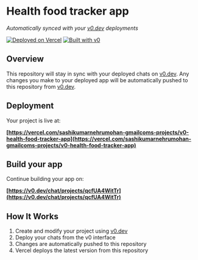 # Health food tracker app

*Automatically synced with your [v0.dev](https://v0.dev) deployments*

[![Deployed on Vercel](https://img.shields.io/badge/Deployed%20on-Vercel-black?style=for-the-badge&logo=vercel)](https://vercel.com/sashikumarnehrumohan-gmailcoms-projects/v0-health-food-tracker-app)
[![Built with v0](https://img.shields.io/badge/Built%20with-v0.dev-black?style=for-the-badge)](https://v0.dev/chat/projects/qcfUA4WitTr)

## Overview

This repository will stay in sync with your deployed chats on [v0.dev](https://v0.dev).
Any changes you make to your deployed app will be automatically pushed to this repository from [v0.dev](https://v0.dev).

## Deployment

Your project is live at:

**[https://vercel.com/sashikumarnehrumohan-gmailcoms-projects/v0-health-food-tracker-app](https://vercel.com/sashikumarnehrumohan-gmailcoms-projects/v0-health-food-tracker-app)**

## Build your app

Continue building your app on:

**[https://v0.dev/chat/projects/qcfUA4WitTr](https://v0.dev/chat/projects/qcfUA4WitTr)**

## How It Works

1. Create and modify your project using [v0.dev](https://v0.dev)
2. Deploy your chats from the v0 interface
3. Changes are automatically pushed to this repository
4. Vercel deploys the latest version from this repository